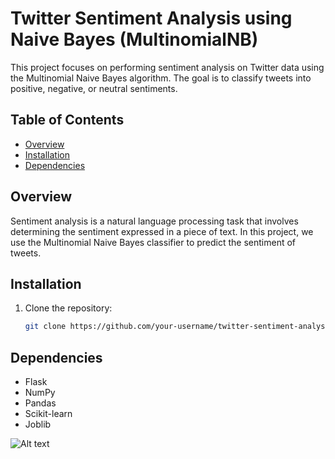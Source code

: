 
# Twitter Sentiment Analysis using Naive Bayes (MultinomialNB)

This project focuses on performing sentiment analysis on Twitter data using the Multinomial Naive Bayes algorithm. The goal is to classify tweets into positive, negative, or neutral sentiments.

## Table of Contents

- [Overview](#overview)
- [Installation](#installation)
- [Dependencies](#dependencies)

## Overview

Sentiment analysis is a natural language processing task that involves determining the sentiment expressed in a piece of text. In this project, we use the Multinomial Naive Bayes classifier to predict the sentiment of tweets.

## Installation

1. Clone the repository:

   ```bash
   git clone https://github.com/your-username/twitter-sentiment-analysis.git
   ```

## Dependencies

- Flask
- NumPy
- Pandas
- Scikit-learn
- Joblib

<img
  src="screenshot.jpg"
  alt="Alt text"
  title="Optional title"
  style="display: inline-block; margin: 0 auto; max-width: 300px">


